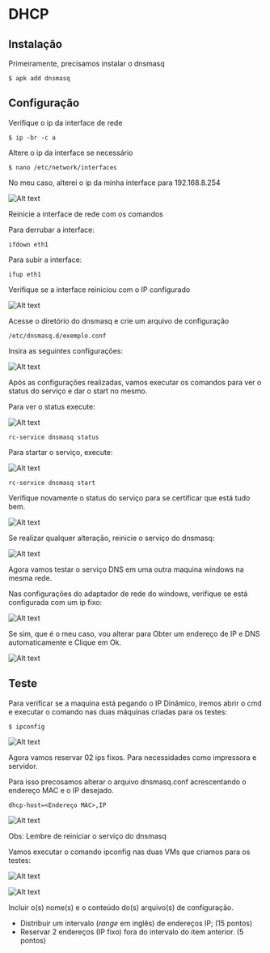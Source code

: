 # DHCP

## Instalação

Primeiramente, precisamos instalar o dnsmasq

    $ apk add dnsmasq



## Configuração

Verifique o ip da interface de rede 

    $ ip -br -c a

Altere o ip da interface se necessário

    $ nano /etc/network/interfaces

No meu caso, alterei o ip da minha interface para 192.168.8.254

![Alt text](image-8.png)

Reinicie a interface de rede com os comandos 

Para derrubar a interface:

    ifdown eth1

Para subir a interface:

    ifup eth1

Verifique se a interface reiniciou com o IP configurado

![Alt text](image-11.png)


Acesse o diretório do dnsmasq e crie um arquivo de configuração

    /etc/dnsmasq.d/exemplo.conf

Insira as seguintes configurações:

![Alt text](image-1.png)

    

Após as configurações realizadas, vamos executar os comandos para ver o status do serviço e dar o start no mesmo.

Para ver o status execute:

![Alt text](image-3.png)

    rc-service dnsmasq status

Para startar o serviço, execute:

![Alt text](image-2.png)

    rc-service dnsmasq start

Verifique novamente o status do serviço para se certificar que está tudo bem.

![Alt text](image-4.png)


Se realizar qualquer alteração, reinicie o serviço do dnsmasq:

![Alt text](image-9.png)

Agora vamos testar o serviço DNS em uma outra maquina windows na mesma rede.


Nas configurações do adaptador de rede do windows, verifique se está configurada com um ip fixo:

![Alt text](image-5.png)

Se sim, que é o meu caso, vou alterar para Obter um endereço de IP e DNS automaticamente  e Clique em Ok.

![Alt text](image.png)


## Teste

Para verificar se a maquina está pegando o IP Dinâmico, iremos abrir o cmd e executar o comando nas duas máquinas criadas para os testes:

    $ ipconfig

![Alt text](image-12.png)

Agora vamos reservar 02 ips fixos. Para necessidades como impressora e servidor.

Para isso precosamos alterar o arquivo dnsmasq.conf acrescentando o endereço MAC e o IP desejado.

    dhcp-host=<Endereço MAC>,IP

![Alt text](image-13.png)

Obs: Lembre de reiniciar o serviço do dnsmasq

Vamos executar o comando ipconfig nas duas VMs que criamos para os testes:

![Alt text](image-6.png)


![Alt text](image-7.png)


Incluir o(s) nome(s) e o conteúdo do(s) arquivo(s) de configuração.

- Distribuir um intervalo (*range* em inglês) de endereços IP; (15 pontos)
- Reservar 2 endereços (IP fixo) fora do intervalo do item anterior. (5 pontos)

